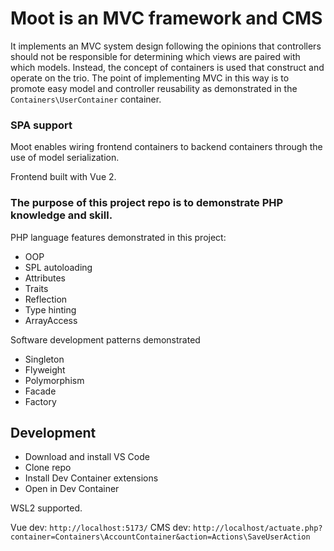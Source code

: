 # Moot is an MVC framework and CMS
It implements an MVC system design following the opinions that controllers should not be responsible for determining which views are paired with which models. Instead, the concept of containers is used that construct and operate on the trio. The point of implementing MVC in this way is to promote easy model and controller reusability as demonstrated in the `Containers\UserContainer` container.

### SPA support
Moot enables wiring frontend containers to backend containers through the use of model serialization.

Frontend built with Vue 2.

### The purpose of this project repo is to demonstrate PHP knowledge and skill.
PHP language features demonstrated in this project:
- OOP
- SPL autoloading
- Attributes
- Traits
- Reflection
- Type hinting
- ArrayAccess
  
Software development patterns demonstrated
- Singleton
- Flyweight
- Polymorphism
- Facade
- Factory

## Development
- Download and install VS Code
- Clone repo
- Install Dev Container extensions
- Open in Dev Container

WSL2 supported.

Vue dev: `http://localhost:5173/`
CMS dev: `http://localhost/actuate.php?container=Containers\AccountContainer&action=Actions\SaveUserAction`
